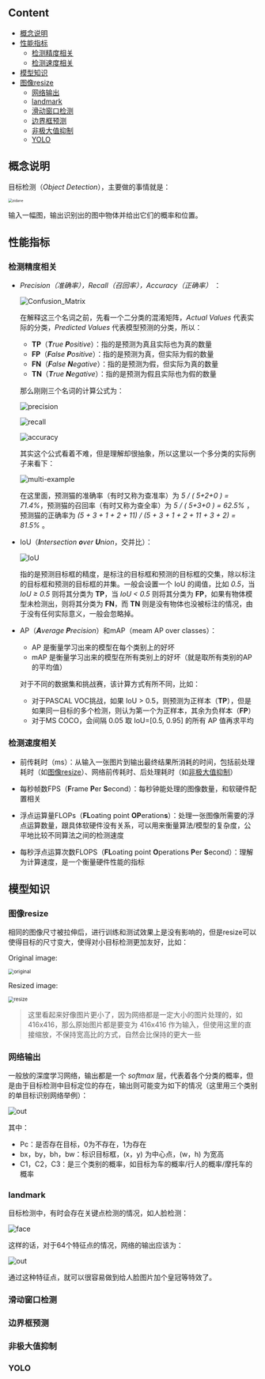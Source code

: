 ## Content

- [概念说明](#概念说明)
- [性能指标](#性能指标)
  - [检测精度相关](#检测精度相关)
  - [检测速度相关](#检测速度相关)
- [模型知识](#模型知识)
- [图像resize](#图像resize)
  - [网络输出](#网络输出)
  - [landmark](#landmark)
  - [滑动窗口检测](#滑动窗口检测)
  - [边界框预测](#边界框预测)
  - [非极大值抑制](#非极大值抑制)
  - [YOLO](#YOLO)

## 概念说明

目标检测（*Object Detection*），主要做的事情就是：

<img src="./img-storage/zidane.jpg" alt="zidane" style="zoom:50%;" />

输入一幅图，输出识别出的图中物体并给出它们的概率和位置。

## 性能指标

### 检测精度相关

- *Precision（准确率），Recall（召回率），Accuracy（正确率）* ：

  ![Confusion_Matrix](./img-storage/Confusion_Matrix.jpg)

  在解释这三个名词之前，先看一个二分类的混淆矩阵，*Actual Values* 代表实际的分类，*Predicted Values* 代表模型预测的分类，所以：

  - **TP**（_**T**rue **P**ositive_）：指的是预测为真且实际也为真的数量
  - **FP**（_**F**alse **P**ositive_）：指的是预测为真，但实际为假的数量
  - **FN**（_**F**alse **N**egative_）：指的是预测为假，但实际为真的数量
  - **TN**（_**T**rue **N**egative_）：指的是预测为假且实际也为假的数量

  那么刚刚三个名词的计算公式为：

  ![precision](./img-storage/precision.png)

  ![recall](./img-storage/recall.png)

  ![accuracy](./img-storage/accuracy.png)

  其实这个公式看着不难，但是理解却很抽象，所以这里以一个多分类的实际例子来看下：

  ![multi-example](./img-storage/multi-example.png)

  在这里面，预测猫的准确率（有时又称为查准率）为 *5 / ( 5+2+0 ) = 71.4%*，预测猫的召回率（有时又称为查全率）为 *5 / ( 5+3+0 ) = 62.5%* ，预测猫的正确率为 *(5 + 3 + 1 + 2 + 11) / (5 + 3 + 1 + 2 + 11 + 3 + 2) = 81.5%* 。

- IoU（_**I**ntersection **o**ver **U**nion_，交并比）：

  ![IoU](./img-storage/IoU.png)

  指的是预测目标框的精度，是标注的目标框和预测的目标框的交集，除以标注的目标框和预测的目标框的并集。一般会设置一个 IoU 的阈值，比如 *0.5*，当 *IoU ≥ 0.5* 则将其分类为 **TP**，当 *IoU < 0.5*   则将其分类为 **FP**，如果有物体模型未检测出，则将其分类为 **FN**，而 **TN** 则是没有物体也没被标注的情况，由于没有任何实际意义，一般会忽略掉。

- AP（_**A**verage **P**recision_）和mAP（meam AP over classes）：

  - AP 是衡量学习出来的模型在每个类别上的好坏
  - mAP 是衡量学习出来的模型在所有类别上的好坏（就是取所有类别的AP的平均值）

  对于不同的数据集和挑战赛，该计算方式有所不同，比如：

  - 对于PASCAL VOC挑战，如果 IoU > 0.5，则预测为正样本（**TP**），但是如果同一目标的多个检测，则认为第一个为正样本，其余为负样本（**FP**）
  - 对于MS COCO，会间隔 0.05 取 IoU=[0.5, 0.95] 的所有 AP 值再求平均

### 检测速度相关

- 前传耗时（ms）：从输入一张图片到输出最终结果所消耗的时间，包括前处理耗时（如[图像resize](#图像resize)）、网络前传耗时、后处理耗时（如[非极大值抑制](#非极大值抑制)）

- 每秒帧数FPS（**F**rame **P**er **S**econd）：每秒钟能处理的图像数量，和软硬件配置相关
- 浮点运算量FLOPs（**FL**oating point **OP**eration**s**）：处理一张图像所需要的浮点运算数量，跟具体软硬件没有关系，可以用来衡量算法/模型的复杂度，公平地比较不同算法之间的检测速度
- 每秒浮点运算次数FLOPS（**FL**oating point **O**perations **P**er **S**econd）：理解为计算速度，是一个衡量硬件性能的指标

## 模型知识

### 图像resize

相同的图像尺寸被拉伸后，进行训练和测试效果上是没有影响的，但是resize可以使得目标的尺寸变大，使得对小目标检测更加友好，比如：

Original image:

<img src="./img-storage/origin_img.jpg" alt="original" style="zoom:70%;" />

Resized image:

<img src="./img-storage/resize_img.jpg" alt="resize" style="zoom:70%;" />

> 这里看起来好像图片更小了，因为网络都是一定大小的图片处理的，如 416x416，那么原始图片都是要变为 416x416 作为输入，但使用这里的直接缩放，不保持宽高比的方式，自然会比保持的更大一些

### 网络输出

一般放的深度学习网络，输出都是一个 *softmax* 层，代表着各个分类的概率，但是由于目标检测中目标定位的存在，输出则可能变为如下的情况（这里用三个类别的单目标识别网络举例）：

![out](./img-storage/out.png)

其中：

- Pc：是否存在目标，0为不存在，1为存在
- bx，by，bh，bw：标识目标框，(x，y) 为中心点，(w，h) 为宽高
- C1，C2，C3：是三个类别的概率，如目标为车的概率/行人的概率/摩托车的概率

### landmark

目标检测中，有时会存在关键点检测的情况，如人脸检测：

![face](./img-storage/face_landmark.png)

这样的话，对于64个特征点的情况，网络的输出应该为：

![out](./img-storage/landmark_out.png)

通过这种特征点，就可以很容易做到给人脸图片加个皇冠等特效了。

### 滑动窗口检测



### 边界框预测



### 非极大值抑制



### YOLO




